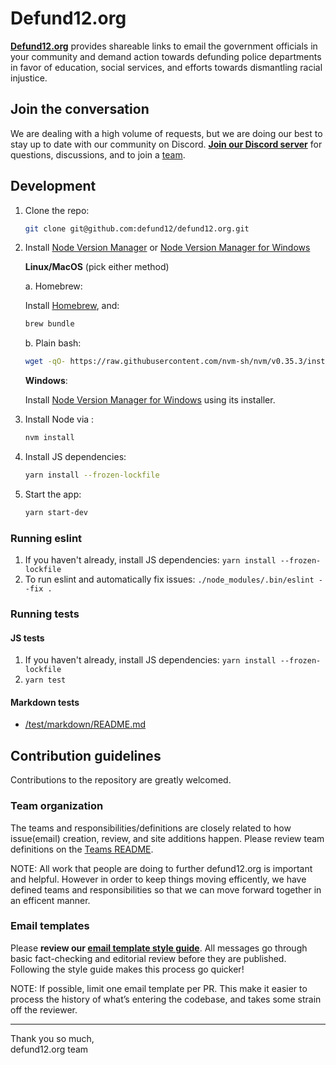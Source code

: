 # Defund12.org

[**Defund12.org**](https://defund12.org/) provides shareable links to email the government officials in your community and demand action towards defunding police departments in favor of education, social services, and efforts towards dismantling racial injustice.

## Join the conversation

We are dealing with a high volume of requests, but we are doing our best to stay up to date with our community on Discord. [**Join our Discord server**](https://discord.gg/VhGyXWa) for questions, discussions, and to join a [team](#team-organization).

## Development

1. Clone the repo:

   ```bash
   git clone git@github.com:defund12/defund12.org.git
   ```

2. Install [Node Version Manager](https://github.com/nvm-sh/nvm) or [Node Version Manager for Windows](https://github.com/coreybutler/nvm-windows)
   
   **Linux/MacOS** (pick either method)

   a. Homebrew:

   Install [Homebrew](https://brew.sh/), and:

   ```bash
   brew bundle
   ```

   b. Plain bash:
   
   ```bash
   wget -qO- https://raw.githubusercontent.com/nvm-sh/nvm/v0.35.3/install.sh | bash
   ```

   **Windows**:

   Install [Node Version Manager for Windows](https://github.com/coreybutler/nvm-windows) using its installer.
   

3. Install Node via :

   ```bash
   nvm install
   ```

4. Install JS dependencies:

   ```bash
   yarn install --frozen-lockfile
   ```

5. Start the app:

   ```bash
   yarn start-dev
   ```

### Running eslint

1. If you haven't already, install JS dependencies: `yarn install --frozen-lockfile`
2. To run eslint and automatically fix issues:
   `./node_modules/.bin/eslint --fix .`

### Running tests

#### JS tests

1. If you haven't already, install JS dependencies: `yarn install --frozen-lockfile`
2. `yarn test`

#### Markdown tests

- [/test/markdown/README.md](./test/markdown/README.md)

## Contribution guidelines

Contributions to the repository are greatly welcomed.

### Team organization

The teams and responsibilities/definitions are closely related to how issue(email) creation, review, and site additions happen. Please review team definitions on the [Teams README](TEAMS.md).

NOTE: All work that people are doing to further defund12.org is important and helpful. However in order to keep things moving efficently, we have defined teams and responsibilities so that we can move forward together in an efficent manner.

### Email templates

Please **review our [email template style guide](EMAIL_TEMPLATE_STYLE_GUIDE.md)**. All messages go through basic fact-checking and editorial review before they are published. Following the style guide makes this process go quicker!

NOTE: If possible, limit one email template per PR. This make it easier to process the history of what’s entering the codebase, and takes some strain off the reviewer.

---

Thank you so much,\
defund12.org team

